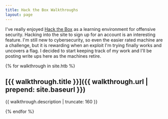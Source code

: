 ```yaml
---
title: Hack the Box Walkthroughs
layout: page
---
```


I've really enjoyed [Hack the Box](https://www.hackthebox.eu) as a learning environment for offensive security. Hacking into the site to sign up for an account is an interesting feature. I'm still new to cybersecurity, so even the easier rated machine are a challenge, but it is rewarding when an exploit I'm trying finally works and uncovers a flag. I decided to start keeping track of my work and I'll be posting write ups here as the machines retire.

{% for walkthrough in site.htb %}

## [{{ walkthrough.title }}]({{ walkthrough.url | prepend: site.baseurl }})
  
  {{ walkthrough.description | truncate: 160 }}
  
  {% endfor %}

